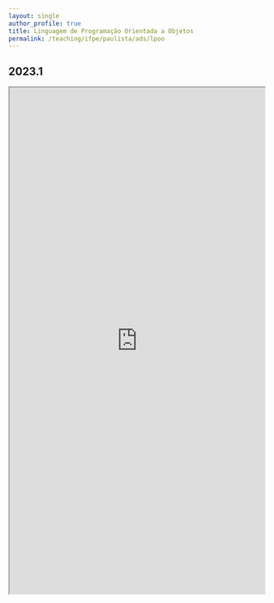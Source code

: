 ```yaml
---
layout: single
author_profile: true
title: Linguagem de Programação Orientada a Objetos
permalink: /teaching/ifpe/paulista/ads/lpoo
---
```


## 2023.1

<iframe src="https://docs.google.com/spreadsheets/d/e/2PACX-1vSZDygo5dKqaRwBI2I3hYQ-J6b5_EGcHS_kdaHfktpsAwoTDQ4gAHqCxkDedDwQpQPc5b0UPbsD3rDH/pubhtml?gid=0&amp;single=true&amp;widget=true&amp;headers=false" style="position: relative; width: 100%;" height="1000"></iframe>
